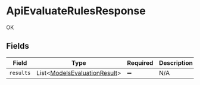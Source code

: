 # ApiEvaluateRulesResponse

OK


## Fields

| Field                                                                         | Type                                                                          | Required                                                                      | Description                                                                   |
| ----------------------------------------------------------------------------- | ----------------------------------------------------------------------------- | ----------------------------------------------------------------------------- | ----------------------------------------------------------------------------- |
| `results`                                                                     | List<[ModelsEvaluationResult](../../models/shared/ModelsEvaluationResult.md)> | :heavy_minus_sign:                                                            | N/A                                                                           |